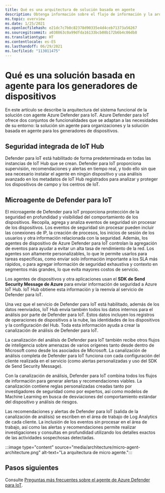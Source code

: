 ```yaml
---
title: Qué es una arquitectura de solución basada en agente
description: Obtenga información sobre el flujo de información y la arquitectura con agente de Azure Defender para IoT.
ms.topic: overview
ms.date: 1/25/2021
ms.openlocfilehash: e21dc7c7b0c82378d90335e4d4ceb71373a56267
ms.sourcegitcommit: a038863c0a99dfda16133bcb08b172b6b4c86db8
ms.translationtype: HT
ms.contentlocale: es-ES
ms.lasthandoff: 06/29/2021
ms.locfileid: "113011475"
---
```

# <a name="what-is-agent-based-solution-for-device-builders"></a>Qué es una solución basada en agente para los generadores de dispositivos

En este artículo se describe la arquitectura del sistema funcional de la solución con agente Azure Defender para IoT. Azure Defender para IoT ofrece dos conjuntos de funcionalidades que se adaptan a las necesidades de su entorno: la solución sin agente para organizaciones y la solución basada en agente para los generadores de dispositivos.

## <a name="iot-hub-built-in-security"></a>Seguridad integrada de IoT Hub

Defender para IoT está habilitado de forma predeterminada en todas las instancias de IoT Hub que se crean. Defender para IoT proporciona supervisión, recomendaciones y alertas en tiempo real, y todo ello sin que sea necesario instalar el agente en ningún dispositivo y usa análisis avanzado en los metadatos de IoT Hub registrados para analizar y proteger los dispositivos de campo y los centros de IoT. 

## <a name="defender-for-iot-micro-agent"></a>Microagente de Defender para IoT 

El microagente de Defender para IoT proporciona protección de la seguridad en profundidad y visibilidad del comportamiento de los dispositivos. Recopila, agrega y analiza eventos de seguridad sin procesar de los dispositivos. Los eventos de seguridad sin procesar pueden incluir las conexiones de IP, la creación de procesos, los inicios de sesión de los usuarios y otra información relacionada con la seguridad. Además, los agentes de dispositivo de Azure Defender para IoT controlan la agregación de eventos para ayudar a evitar un alta tasa de rendimiento de la red. Los agentes son altamente personalizables, lo que le permite usarlos para tareas específicas, como enviar solo información importante a los SLA más rápidos, o para agregar información de seguridad exhaustiva y contexto en segmentos más grandes, lo que evita mayores costos de servicio.

Los agentes de dispositivos y otra aplicaciones usan el **SDK de Send Security Message de Azure** para enviar información de seguridad a Azure IoT Hub. IoT Hub obtiene esta información y la reenvía al servicio de Defender para IoT.

Una vez que el servicio de Defender para IoT está habilitado, además de los datos reenviados, IoT Hub envía también todos los datos internos para el análisis por parte de Defender para IoT. Estos datos incluyen los registros de operaciones de dispositivos a la nube, las identidades de los dispositivos y la configuración del Hub. Toda esta información ayuda a crear la canalización de análisis de Defender para IoT.

La canalización del análisis de Defender para IoT también recibe otros flujos de inteligencia sobre amenazas de varios orígenes tanto desde dentro de Microsoft como desde los asociados de Microsoft. La canalización de análisis completa de Defender para IoT funciona con cada configuración del cliente realizada en el servicio (como alertas personalizadas y uso del SDK de Send Security Message).

Con la canalización de análisis, Defender para IoT combina todos los flujos de información para generar alertas y recomendaciones viables. La canalización contiene reglas personalizadas creadas tanto por investigadores de seguridad como por expertos, así como modelos de Machine Learning en busca de desviaciones del comportamiento estándar del dispositivo y análisis de riesgos.

Las recomendaciones y alertas de Defender para IoT (salida de la canalización de análisis) se escriben en el área de trabajo de Log Analytics de cada cliente. La inclusión de los eventos sin procesar en el área de trabajo, así como las alertas y recomendaciones permite realizar investigaciones y consultas en profundidad utilizando los detalles exactos de las actividades sospechosas detectadas.

:::image type="content" source="media/architecture/micro-agent-architecture.png" alt-text="La arquitectura de micro agente.":::

## <a name="next-steps"></a>Pasos siguientes

Consulte [Preguntas más frecuentes sobre el agente de Azure Defender para IoT](resources-agent-frequently-asked-questions.md).
